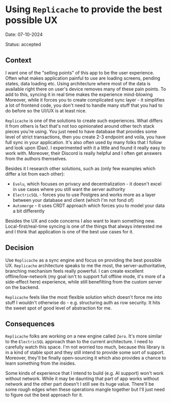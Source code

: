 # Using `Replicache` to provide the best possible UX

Date: 07-10-2024

Status: accepted

## Context

I want one of the "selling points" of this app to be the user experience. Often what makes application painful to use are loading screens, pending states, data loading etc. Using architecture where most of the data is available right there on user's device removes many of these pain points. To add to this, syncing it in real time makes the experience mind-blowing Moreover, while it forces you to create complicated sync layer - it simplifies a lot of frontend code, you don't need to handle many stuff that you had to do before so the UI/UX is at least nice.

`Replicache` is one of the solutions to create such experiences. What differs it from others is fact that's not too opinionated around other tech stack pieces you're using. You just need to have database that provides some level of strict transactions, then you create 2-3 endpoint and voila, you have full sync in your application. It's also often used by many folks that I follow and look upon (Dax). I experimented with it a little and found it really easy to work with. Moreover, their Discord is really helpful and I often get answers from the authors themselves.

Besides it I research other solutions, such as (only few examples which differ a lot from each other):

<!-- cspell:words evolu, automerge, crdt -->

- `Evolu`, which focuses on privacy and decentralization - it doesn't excel in use cases where you still want the server authority
- `ElectricSQL` - forces you to use Postgres and works more as a layer between your database and client (which I'm not fond of)
- `Automerge` - it uses CRDT approach which forces you to model your data a bit differently

Besides the UX and code concerns I also want to learn something new. Local-first/real-time syncing is one of the things that always interested me and I think that application is one of the best use cases for it.

## Decision

Use `Replicache` as a sync engine and focus on providing the best possible UX. `Replicache` architecture speaks to me the most, the server-authoritative, branching mechanism feels really powerful. I can create excellent offline/low-network (my goal isn't to support full offline mode, it's more of a side-effect here) experience, while still benefitting from the custom server on the backend.

`Replicache` feels like the most flexible solution which doesn't force me into stuff I wouldn't otherwise do - e.g. structuring auth as row security. It hits the sweet spot of good level of abstraction for me.

## Consequences

`Replicache` folks are working on a new engine called `Zero`. It's more similar to the `ElectricSQL` approach than to the current architecture. I need to carefully watch this space. I'm not worried too much, because this library is in a kind of stable spot and they still intend to provide some sort of support. Moreover, they'll be finally open-sourcing it which also provides a chance to learn something from the insides.

Some kinds of experience that I intend to build (e.g. AI support) won't work without network. While it may be daunting that part of app works without network and the other part doesn't I still see its huge value. There'll be some rough edges when these operations mangle together but I'll just need to figure out the best approach for it.
